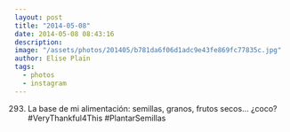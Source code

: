 ```yaml
---
layout: post
title: "2014-05-08"
date: 2014-05-08 08:43:16
description: 
image: "/assets/photos/201405/b781da6f06d1adc9e43fe869fc77835c.jpg"
author: Elise Plain
tags: 
  - photos
  - instagram
---
```


293. La base de mi alimentación: semillas, granos, frutos secos... ¿coco? #VeryThankful4This #PlantarSemillas
<p></p>
